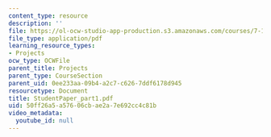 ```yaml
---
content_type: resource
description: ''
file: https://ol-ocw-studio-app-production.s3.amazonaws.com/courses/7-13-experimental-microbial-genetics-fall-2003/50ff26a5a57606cbae2a7e692cc4c81b_StudentPaper_part1.pdf
file_type: application/pdf
learning_resource_types:
- Projects
ocw_type: OCWFile
parent_title: Projects
parent_type: CourseSection
parent_uid: 0ee233aa-09b4-a2c7-c626-7ddf6178d945
resourcetype: Document
title: StudentPaper_part1.pdf
uid: 50ff26a5-a576-06cb-ae2a-7e692cc4c81b
video_metadata:
  youtube_id: null
---
```

